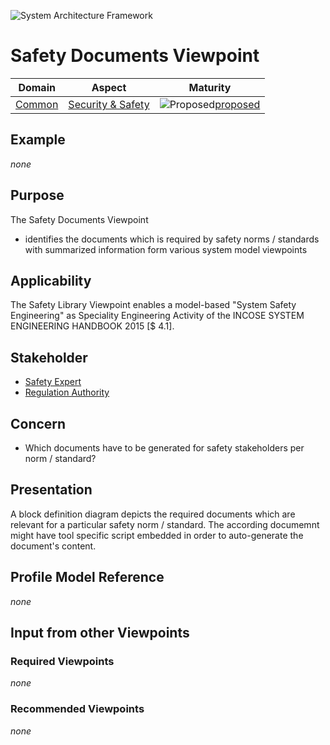 ![System Architecture Framework](../diagrams/Logo_SAF.png)
# Safety Documents Viewpoint
|**Domain**|**Aspect**|**Maturity**|
| --- | --- | --- |
|[Common](../domains.md#Domain-Common)|[Security & Safety](../aspects.md#Aspect-Security--Safety)|![Proposed](../diagrams/Under_construction_icon-red.svg)[proposed](../using-saf/maturity.md#proposed)|
## Example
*none*
## Purpose
The Safety Documents Viewpoint
* identifies the documents which is required by safety norms / standards with summarized information form various system model viewpoints 
## Applicability
The Safety Library Viewpoint enables a model-based "System Safety Engineering" as Speciality Engineering Activity of the INCOSE SYSTEM ENGINEERING HANDBOOK 2015 [$ 4.1].
## Stakeholder
* [Safety Expert](../stakeholders.md#safety-expert)
* [Regulation Authority](../stakeholders.md#Regulation-Authority)
## Concern
* Which documents have to be generated for safety stakeholders per norm / standard?
## Presentation
A block definition diagram depicts the required documents which are relevant for a particular safety norm / standard. The according documemnt might have tool specific script embedded in order to auto-generate the document's content.
## Profile Model Reference
*none*
## Input from other Viewpoints
### Required Viewpoints
*none*
### Recommended Viewpoints
*none*
